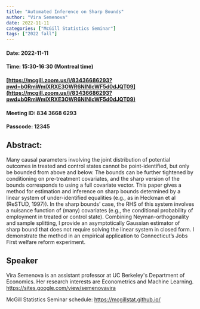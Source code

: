 ```yaml
---
title: "Automated Inference on Sharp Bounds"
author: "Vira Semenova"
date: 2022-11-11
categories: ["McGill Statistics Seminar"]
tags: ["2022 fall"]
---
```


#### Date: 2022-11-11
#### Time: 15:30-16:30 (Montreal time)

#### [https://mcgill.zoom.us/j/83436686293?pwd=b0RmWmlXRXE3OWR6NlNIcWF5d0dJQT09](https://mcgill.zoom.us/j/83436686293?pwd=b0RmWmlXRXE3OWR6NlNIcWF5d0dJQT09)
#### Meeting ID: 834 3668 6293
#### Passcode: 12345



## Abstract:

Many causal parameters involving the joint distribution of potential outcomes in treated and control states cannot be point-identified, but only be bounded from above and below. The bounds can be further tightened by conditioning on pre-treatment covariates, and the sharp version of the bounds corresponds to using a full covariate vector. This paper gives a method for estimation and inference on sharp bounds determined by a linear system of under-identified equalities (e.g., as in Heckman et al (ReSTUD, 1997)).  In the sharp bounds’ case, the RHS of this system involves a nuisance function of (many) covariates (e.g., the conditional probability of employment in treated or control state). Combining Neyman-orthogonality and sample splitting, I provide an asymptotically Gaussian estimator of sharp bound that does not require solving the linear system in closed form. I demonstrate the method in an empirical application to Connecticut’s Jobs First welfare reform experiment.



## Speaker

Vira Semenova is an assistant professor at UC Berkeley's Department of Economics. Her research interests are Econometrics and Machine Learning. https://sites.google.com/view/semenovavira

McGill Statistics Seminar schedule:
<https://mcgillstat.github.io/>
